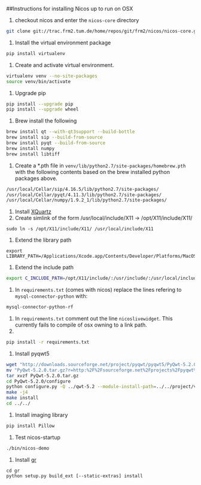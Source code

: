 ##Instructions for installing Nicos up to run on OSX

1. checkout nicos and enter the `nicos-core` directory
```bash
git clone git://trac.frm2.tum.de/home/repos/git/frm2/nicos/nicos-core.git
```
1. Install the virtual environment package 
```bash
pip install virtualenv
```
1. Create and activate virtual environment.
```bash
virtualenv venv --no-site-packages
source venv/bin/activate
```
1. Upgrade pip
```bash
pip install --upgrade pip
pip install --upgrade wheel
```
1. Brew install the following
```bash
brew install qt --with-qt3support --build-bottle
brew install sip --build-from-source
brew install pyqt --build-from-source
brew install numpy
brew install libtiff
```
1. Create a *.pth file in `venv/lib/python2.7/site-packages/homebrew.pth` with the following contents based on the brew installed python packages above.
```bash
/usr/local/Cellar/sip/4.16.5/lib/python2.7/site-packages/
/usr/local/Cellar/pyqt/4.11.3/lib/python2.7/site-packages/
/usr/local/Cellar/numpy/1.9.2_1/lib/python2.7/site-packages/
```
1. Install [XQuartz](https://www.xquartz.org/)
1. Create simlink of the form /usr/local/include/X11 -> /opt/X11/include/X11/
```
sudo ln -s /opt/X11/include/X11/ /usr/local/include/X11
```
1. Extend the library path
```
export LIBRARY_PATH=/Applications/Xcode.app/Contents/Developer/Platforms/MacOSX.platform/Developer/SDKs/MacOSX10.10.sdk/usr/lib/:/opt/X11/lib/
```
1. Extend the include path
```bash
export C_INCLUDE_PATH=/opt/X11/include/:/usr/include/:/usr/local/include/
```
1. In `requirements.txt` (comes with nicos) replace the lines refering to `mysql-connector-python` with:
```bash
mysql-connector-python-rf
```
1. In `requirements.txt` comment out the line `nicoslivewidget`. This currently fails to compile of osx owning to a link path.
1. 
```bash
pip install -r requirements.txt 
```
1. Install pyqwt5
```bash
wget "http://downloads.sourceforge.net/project/pyqwt/pyqwt5/PyQwt-5.2.0/PyQwt-5.2.0.tar.gz?r=http%3A%2F%2Fsourceforge.net%2Fprojects%2Fpyqwt%2F%3Fsource%3Ddlp&ts=1371067906&use_mirror=iweb"
mv "PyQwt-5.2.0.tar.gz?r=http:%2F%2Fsourceforge.net%2Fprojects%2Fpyqwt%2F?source=dlp&ts=1371067906&use_mirror=iweb" PyQwt-5.2.0.tar.gz
tar xvzf PyQwt-5.2.0.tar.gz
cd PyQwt-5.2.0/configure
python configure.py -Q ../qwt-5.2 --module-install-path=../../project/venv/lib/python2.7/site-packages/PyQt4 --extra-lflags="-headerpad_max_install_names -bundle -undefined dynamic_lookup" --sip-include-dirs=../../project/venv/include/python2.7
make -j4
make install
cd ../../
```
1. Install imaging library 
```bash
pip install Pillow
```
1. Test nicos-startup
```bash
./bin/nicos-demo
```
1. Install [gr](http://gr-framework.org/)
```git clone https://github.com/jheinen/gr
cd gr
python setup.py build_ext [--static-extras] install
```
